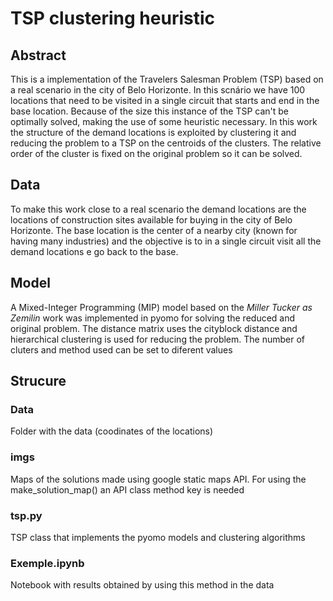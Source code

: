 # TSP clustering heuristic
## Abstract
This is a implementation of the Travelers Salesman Problem (TSP) based on a real scenario in the city of Belo Horizonte. In this scnário we have 100 locations that need to be visited in a single circuit that starts and end in the base location. Because of the size this instance of the TSP can't be optimally solved, making the use of some heuristic necessary. In this work the structure of the demand locations is exploited by clustering it and reducing the problem to a TSP on the centroids of the clusters. The relative order of the cluster is fixed on the original problem so it can be solved.

## Data
To make this work close to a real scenario the demand locations are the locations of construction sites available for buying in the city of Belo Horizonte. The base location is the center of a nearby city (known for having many industries) and the objective is to in a single circuit visit all the demand locations e go back to the base.

## Model
A Mixed-Integer Programming (MIP) model based on the _Miller Tucker as Zemilin_ work was implemented in pyomo for solving the reduced and original problem. The distance matrix uses the cityblock distance and hierarchical clustering is used for reducing the problem. The number of cluters and method used can be set to diferent values

## Strucure
### Data
Folder with the data (coodinates of the locations)
### imgs
Maps of the solutions made using google static maps API. For using the make_solution_map() an API class method key is needed
### tsp.py
TSP class that implements the pyomo models and clustering algorithms
### Exemple.ipynb
Notebook with results obtained by using this method in the data

